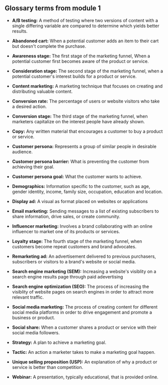 ## Glossary terms from module 1

- **A/B testing:** A method of testing where two versions of content with a single differing variable are compared to determine which yields better results.

- **Abandoned cart:** When a potential customer adds an item to their cart but doesn't complete the purchase.

- **Awareness stage:** The first stage of the marketing funnel, When a potential customer first becomes aware of the product or service.

- **Consideration stage:** The second stage of the marketing funnel, when a potential customer's interest builds for a product or service.

- **Content marketing:** A marketing technique that focuses on creating and distributing valuable content.

- **Conversion rate:** The percentage of users or website visitors who take a desired action.

- **Conversion stage:** The third stage of the marketing funnel, when marketers capitalize on the interest people have already shown.

- **Copy:** Any written material that encourages a customer to buy a product or service.

- **Customer persona:** Represents a group of similar people in desirable audience.

- **Customer persona barrier:** What is preventing the customer from achieving their goal.

- **Customer persona goal:** What the customer wants to achieve.

- **Demographics:** Information specific to the customer, such as age, gender identity, income, family size, occupation, education and location.

- **Display ad:** A visual as format placed on websites or applications

- **Email marketing:** Sending messages to a list of existing subscribers to share information, drive sales, or create community.

- **Influencer marketing:** Involves a brand collaborating with an online influencer to market one of its products or services.

- **Loyalty stage:** The fourth stage of the marketing funnel, when customers become repeat customers and brand advocates.

- **Remarketing ad:** An advertisement delivered to previous purchasers, subscribers or visitors to a brand's website or social media.

- **Search engine marketing (SEM):** Increasing a website's visiblity on a search engine results page through paid adevertising

- **Search engine optimization (SEO):** The process of increasing the visiblity of website pages on search engines in order to attract more relevant traffic.

- **Social media marketing:** The process of creating content for different social media platforms in order to drive engagement and promote a business or product.

- **Social share:** When a customer shares a product or service with their social media followers.

- **Strategy:** A plan to achieve a marketing goal.

- **Tactic:** An action a marketer takes to make a marketing goal happen.

- **Unique selling proposition (USP):** An explanation of why a product or service is better than competition.

- **Webinar:** A presentation, typically educational, that is provided online.
